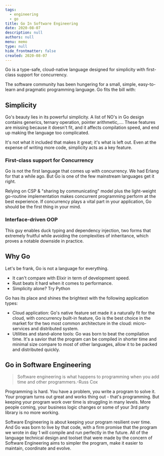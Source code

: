 ```yaml
---
tags: 
  - engineering
  - go
title: Go In Software Engineering
date: 2020-08-07
description: null
authors: null
menu: memo
type: null
hide_frontmatter: false
created: 2020-08-07
---
```


Go is a type-safe, cloud-native language designed for simplicity
with first-class support for concurrency.

The software community has been hungering for a small, simple, easy-to-learn and pragmatic programming language. Go fits the bill with:

## Simplicity
Go's beauty lies in its powerful simplicity. A list of NO's in Go design contains generics, ternary operation, pointer arithmetic,…. These features are missing because it doesn't fit, and it affects compilation speed, and end up making the language too complicated.

It's not what it included that makes it great; it's what is left out. Even at the expense of writing more code, simplicity acts as a key feature.

### First-class support for Concurrency
Go is not the first language that comes up with concurrency. We had Erlang for that a while ago. But Go is one of the few mainstream languages get it right.

Relying on CSP & "sharing by communicating" model plus the light-weight go-routine implementation makes concurrent programming perform at the best experience. If concurrency plays a vital part in your application, Go should be the first thing in your mind.

### Interface-driven OOP
This guy enables duck typing and dependency injection, two forms that extremely fruitful while avoiding the complexities of inheritance, which proves a notable downside in practice.

## Why Go
Let's be frank, Go is not a language for everything.

* It can't compare with Elixir in term of development speed.
* Rust beats it hard when it comes to performance.
* Simplicity alone? Try Python

Go has its place and shines the brightest with the following application types:

* Cloud application: Go's native feature set made it a naturally fit for the cloud, with concurrency built-in feature, Go is the best choice in the market for the two most common architecture in the cloud: micro-services and distributed system.
* Utilities and stand-alone tools: Go was born to beat the compilation time. It's a savior that the program can be compiled in shorter time and minimal size compare to most of other languages, allow it to be packed and distributed quickly.

## Go in Software Engineering
> Software engineering is what happens to programming when you add time and other programmers.-Russ Cox

Programming is hard. You have a problem, you write a program to solve it. Your program turns out great and works thing out - that's programming. But keeping your program work over time is struggling in many levels. More people coming, your business logic changes or some of your 3rd party library is no more working.

Software Engineering is about keeping your program resilient over time. And Go was born to live by that code, with a firm promise that the program we wrote in day 1 will compile and run perfectly in the future. All of the language technical design and toolset that were made by the concern of Software Engineering aims to simpler the program, make it easier to maintain, coordinate and evolve.
